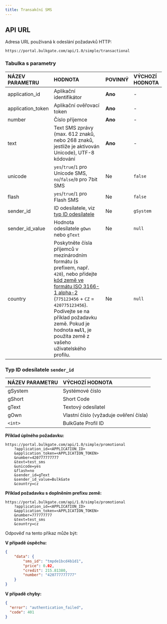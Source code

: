 ```yaml
---
title: Transakční SMS
---
```



## API URL
Adresa URL používaná k odeslání požadavků HTTP:
``` url
https://portal.bulkgate.com/api/1.0/simple/transactional
```

### Tabulka s parametry

| NÁZEV PARAMETRU	| HODNOTA|	POVINNÝ| VÝCHOZÍ HODNOTA|
|:--- |:--- |:--- |:--- |
|application_id| Aplikační identifikátor |**Ano**|-| 
|application_token| Aplikační ověřovací token	|**Ano**|-|
|number| Číslo příjemce	|**Ano**|-|
|text| Text SMS zprávy (max. 612 znaků, nebo 268 znaků, jestliže je aktivován Unicode), UTF-8 kódování	|**Ano**|-|
|unicode	|`yes`/`true`/`1` pro Unicode SMS, `no`/`false`/`0` pro 7bit SMS|Ne|`false`|
|flash| `yes`/`true`/`1` pro Flash SMS| Ne |`false`|
|sender_id|ID odesílatele, viz [typ ID odesílatele](#typ-id-odesílatele-sender_id)| Ne |`gSystem`|
|sender_id_value| Hodnota odesílatele `gOwn` nebo `gText`| Ne |`null`|
|country| Poskytněte čísla příjemců v mezinárodním formátu (s prefixem, např. `420`), nebo přidejte [kód země ve formátu ISO 3166-1 alpha-2](https://en.wikipedia.org/wiki/ISO_3166-1_alpha-2#Officially_assigned_code_elements) (`775123456` + `CZ` = `420775123456`). Podívejte se na příklad požadavku země. Pokud je hodnota **`null`**, je použita země z vašeho uživatelského profilu. | Ne |`null`|

### Typ ID odesílatele `sender_id`

| NÁZEV PARAMETRU| VÝCHOZÍ HODNOTA
|:--- |:---|
|gSystem |Systémové číslo| 
|gShort |Short Code| 
|gText |Textový odesílatel| 
|gOwn |Vlastní číslo (vyžaduje ověření čísla)| 
| `<int>` |BulkGate Profil ID| 


**Příklad úplného požadavku:**
``` url
https://portal.bulkgate.com/api/1.0/simple/promotional
    ?application_id=<APPLICATION_ID>
    &application_token=<APPLICATION_TOKEN>
    &number=420777777777
    &text=test_sms
    &unicode=yes
    &flash=no
    &sender_id=gText
    &sender_id_value=BulkGate
    &country=cz
```

**Příklad požadavku s doplněním prefixu země:**
``` url
https://portal.bulkgate.com/api/1.0/simple/promotional
    ?application_id=<APPLICATION_ID>
    &application_token=<APPLICATION_TOKEN>
    &number=777777777
    &text=test_sms
    &country=cz
```

Odpověď na tento příkaz může být:


**V případě úspěchu:**
``` json
{
    "data": {
        "sms_id": "tmpde1bcd4b1d1",
        "price": 0.02,
        "credit": 215.81380,
        "number": "420777777777"
    }
}
```
 
**V případě chyby:**
``` json 
{
  "error": "authentication_failed",
  "code": 401
}
```
